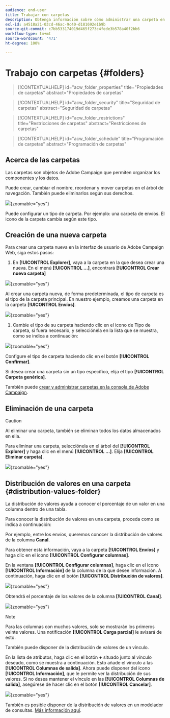 ```yaml
---
audience: end-user
title: Trabajar con carpetas
description: Obtenga información sobre cómo administrar una carpeta en Adobe Campaign
exl-id: a4518a21-03cd-46ac-9c40-d181692e1b9b
source-git-commit: c7bb533174019d465f273c4fede3b578a40f2bb6
workflow-type: tm+mt
source-wordcount: '471'
ht-degree: 100%

---
```


# Trabajo con carpetas {#folders}

>[!CONTEXTUALHELP]
>id="acw_folder_properties"
>title="Propiedades de carpetas"
>abstract="Propiedades de carpetas"

>[!CONTEXTUALHELP]
>id="acw_folder_security"
>title="Seguridad de carpetas"
>abstract="Seguridad de carpetas"

>[!CONTEXTUALHELP]
>id="acw_folder_restrictions"
>title="Restricciones de carpetas"
>abstract="Restricciones de carpetas"

>[!CONTEXTUALHELP]
>id="acw_folder_schedule"
>title="Programación de carpetas"
>abstract="Programación de carpetas"

## Acerca de las carpetas

Las carpetas son objetos de Adobe Campaign que permiten organizar los componentes y los datos.

Puede crear, cambiar el nombre, reordenar y mover carpetas en el árbol de navegación. También puede eliminarlos según sus derechos.

![](assets/folders.png){zoomable="yes"}

Puede configurar un tipo de carpeta. Por ejemplo: una carpeta de envíos.
El icono de la carpeta cambia según este tipo.

## Creación de una nueva carpeta

Para crear una carpeta nueva en la interfaz de usuario de Adobe Campaign Web, siga estos pasos:

1. En **[!UICONTROL Explorer]**, vaya a la carpeta en la que desea crear una nueva.
En el menú **[!UICONTROL …]**, encontrará **[!UICONTROL Crear nueva carpeta]**

![](assets/folder_create.png){zoomable="yes"}

Al crear una carpeta nueva, de forma predeterminada, el tipo de carpeta es el tipo de la carpeta principal.
En nuestro ejemplo, creamos una carpeta en la carpeta **[!UICONTROL Envíos]**.

![](assets/folder_new.png){zoomable="yes"}

1. Cambie el tipo de su carpeta haciendo clic en el icono de Tipo de carpeta, si fuera necesario, y selecciónela en la lista que se muestra, como se indica a continuación:

![](assets/folder_type.png){zoomable="yes"}

Configure el tipo de carpeta haciendo clic en el botón **[!UICONTROL Confirmar]**.

Si desea crear una carpeta sin un tipo específico, elija el tipo **[!UICONTROL Carpeta genérica]**.

También puede [crear y administrar carpetas en la consola de Adobe Campaign](https://experienceleague.adobe.com/es/docs/campaign/campaign-v8/config/configuration/folders-and-views).

## Eliminación de una carpeta

>[!CAUTION]
>
>Al eliminar una carpeta, también se eliminan todos los datos almacenados en ella.

Para eliminar una carpeta, selecciónela en el árbol del **[!UICONTROL Explorer]** y haga clic en el menú **[!UICONTROL …]**.
Elija **[!UICONTROL Eliminar carpeta]**.

![](assets/folder_delete.png){zoomable="yes"}

## Distribución de valores en una carpeta {#distribution-values-folder}

La distribución de valores ayuda a conocer el porcentaje de un valor en una columna dentro de una tabla.

Para conocer la distribución de valores en una carpeta, proceda como se indica a continuación:

Por ejemplo, entre los envíos, queremos conocer la distribución de valores de la columna **Canal**.

Para obtener esta información, vaya a la carpeta **[!UICONTROL Envíos]** y haga clic en el icono **[!UICONTROL Configurar columnas]**.

En la ventana **[!UICONTROL Configurar columnas]**, haga clic en el icono **[!UICONTROL Información]** de la columna de la que desee información. A continuación, haga clic en el botón **[!UICONTROL Distribución de valores]**.

![](assets/values_deliveries.png){zoomable="yes"}

Obtendrá el porcentaje de los valores de la columna **[!UICONTROL Canal]**.

![](assets/values_percentage.png){zoomable="yes"}

>[!NOTE]
>
> Para las columnas con muchos valores, solo se mostrarán los primeros veinte valores. Una notificación **[!UICONTROL Carga parcial]** le avisará de esto.

También puede disponer de la distribución de valores de un vínculo.

En la lista de atributos, haga clic en el botón **+** situado junto al vínculo deseado, como se muestra a continuación. Esto añade el vínculo a las **[!UICONTROL Columnas de salida]**. Ahora puede disponer del icono **[!UICONTROL Información]**, que le permite ver la distribución de sus valores. Si no desea mantener el vínculo en las **[!UICONTROL Columnas de salida]**, asegúrese de hacer clic en el botón **[!UICONTROL Cancelar]**.

![](assets/values_link.png){zoomable="yes"}

También es posible disponer de la distribución de valores en un modelador de consultas. [Más información aquí](../query/build-query.md#distribution-of-values-in-a-query).
